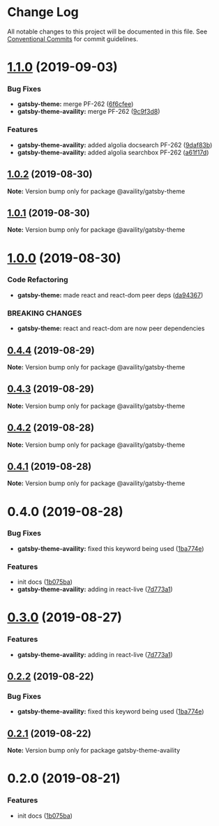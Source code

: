 # Change Log

All notable changes to this project will be documented in this file.
See [Conventional Commits](https://conventionalcommits.org) for commit guidelines.

# [1.1.0](https://github.com/availity/gatsby-theme-availity/compare/@availity/gatsby-theme@1.0.2...@availity/gatsby-theme@1.1.0) (2019-09-03)


### Bug Fixes

* **gatsby-theme:** merge PF-262 ([6f6cfee](https://github.com/availity/gatsby-theme-availity/commit/6f6cfee))
* **gatsby-theme-availity:** merge PF-262 ([9c9f3d8](https://github.com/availity/gatsby-theme-availity/commit/9c9f3d8))


### Features

* **gatsby-theme-availity:** added algolia docsearch PF-262 ([9daf83b](https://github.com/availity/gatsby-theme-availity/commit/9daf83b))
* **gatsby-theme-availity:** added algolia searchbox  PF-262 ([a61f17d](https://github.com/availity/gatsby-theme-availity/commit/a61f17d))





## [1.0.2](https://github.com/availity/gatsby-theme-availity/compare/@availity/gatsby-theme@1.0.1...@availity/gatsby-theme@1.0.2) (2019-08-30)

**Note:** Version bump only for package @availity/gatsby-theme

## [1.0.1](https://github.com/availity/gatsby-theme-availity/compare/@availity/gatsby-theme@1.0.0...@availity/gatsby-theme@1.0.1) (2019-08-30)

**Note:** Version bump only for package @availity/gatsby-theme

# [1.0.0](https://github.com/availity/gatsby-theme-availity/compare/@availity/gatsby-theme@0.4.4...@availity/gatsby-theme@1.0.0) (2019-08-30)

### Code Refactoring

- **gatsby-theme:** made react and react-dom peer deps ([da94367](https://github.com/availity/gatsby-theme-availity/commit/da94367))

### BREAKING CHANGES

- **gatsby-theme:** react and react-dom are now peer dependencies

## [0.4.4](https://github.com/availity/gatsby-theme-availity/compare/@availity/gatsby-theme@0.4.3...@availity/gatsby-theme@0.4.4) (2019-08-29)

**Note:** Version bump only for package @availity/gatsby-theme

## [0.4.3](https://github.com/availity/gatsby-theme-availity/compare/@availity/gatsby-theme@0.4.2...@availity/gatsby-theme@0.4.3) (2019-08-29)

**Note:** Version bump only for package @availity/gatsby-theme

## [0.4.2](https://github.com/availity/gatsby-theme-availity/compare/@availity/gatsby-theme@0.4.1...@availity/gatsby-theme@0.4.2) (2019-08-28)

**Note:** Version bump only for package @availity/gatsby-theme

## [0.4.1](https://github.com/availity/gatsby-theme-availity/compare/@availity/gatsby-theme@0.4.0...@availity/gatsby-theme@0.4.1) (2019-08-28)

**Note:** Version bump only for package @availity/gatsby-theme

# 0.4.0 (2019-08-28)

### Bug Fixes

- **gatsby-theme-availity:** fixed this keyword being used ([1ba774e](https://github.com/availity/gatsby-theme-availity/commit/1ba774e))

### Features

- init docs ([1b075ba](https://github.com/availity/gatsby-theme-availity/commit/1b075ba))
- **gatsby-theme-availity:** adding in react-live ([7d773a1](https://github.com/availity/gatsby-theme-availity/commit/7d773a1))

# [0.3.0](https://github.com/Availity/gatsby-theme-availity/compare/gatsby-theme-availity@0.2.2...gatsby-theme-availity@0.3.0) (2019-08-27)

### Features

- **gatsby-theme-availity:** adding in react-live ([7d773a1](https://github.com/Availity/gatsby-theme-availity/commit/7d773a1))

## [0.2.2](https://github.com/Availity/gatsby-theme-availity/compare/gatsby-theme-availity@0.2.1...gatsby-theme-availity@0.2.2) (2019-08-22)

### Bug Fixes

- **gatsby-theme-availity:** fixed this keyword being used ([1ba774e](https://github.com/Availity/gatsby-theme-availity/commit/1ba774e))

## [0.2.1](https://github.com/Availity/gatsby-theme-availity/compare/gatsby-theme-availity@0.2.0...gatsby-theme-availity@0.2.1) (2019-08-22)

**Note:** Version bump only for package gatsby-theme-availity

# 0.2.0 (2019-08-21)

### Features

- init docs ([1b075ba](https://github.com/Availity/gatsby-theme-availity/commit/1b075ba))
